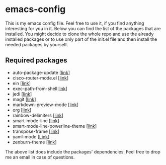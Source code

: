 # emacs-config

This is my emacs config file. Feel free to use it, if you find anything 
interesting for you in it. Below you can find the list of the packages that are
installed. You might decide to clone the whole repo and use the already
installed packages or to use only part of the init.el file and then 
install the needed packages by yourself.

## Required packages

* auto-package-update [[link](https://github.com/rranelli/auto-package-update.el)]
* cisco-router-mode.el [[link](https://www.emacswiki.org/emacs/download/cisco-router-mode.el)]
* ein [[link](https://github.com/millejoh/emacs-ipython-notebook)]
* exec-path-from-shell [link](https://github.com/purcell/exec-path-from-shell)]
* jedi [[link](https://github.com/tkf/emacs-jedi)]
* magit [[link](https://magit.vc)]
* markdown-preview-mode [[link](https://github.com/ancane/markdown-preview-mode)]
* org [[link](http://orgmode.org)]
* rainbow-delimiters [[link](https://www.emacswiki.org/emacs/RainbowDelimiters)]
* smart-mode-line [[link](https://github.com/Malabarba/smart-mode-line)]
* smart-mode-line-powerline-theme  [[link](https://github.com/Malabarba/smart-mode-line)]
* transpose-frame [[link](https://www.emacswiki.org/emacs/TransposeFrame)]
* yaml-mode [[Link](https://github.com/yoshiki/yaml-mode)]
* zenburn-theme [[link](https://github.com/bbatsov/zenburn-emacs)]

The above list does include the packages' dependencies. Feel free to drop me 
an email in case of questions.
